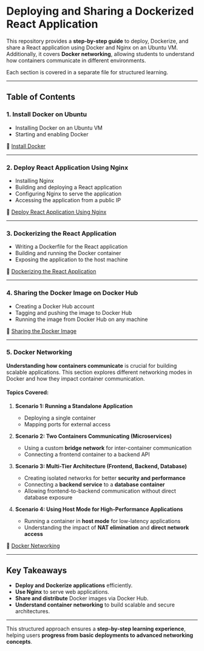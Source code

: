 # Deploying and Sharing a Dockerized React Application

This repository provides a **step-by-step guide** to deploy, Dockerize, and share a React application using Docker and Nginx on an Ubuntu VM. Additionally, it covers **Docker networking**, allowing students to understand how containers communicate in different environments.

Each section is covered in a separate file for structured learning.

---

## **Table of Contents**

### **1. Install Docker on Ubuntu**
- Installing Docker on an Ubuntu VM
- Starting and enabling Docker

📄 [Install Docker](01_Install_Docker.md)

---

### **2. Deploy React Application Using Nginx**
- Installing Nginx
- Building and deploying a React application
- Configuring Nginx to serve the application
- Accessing the application from a public IP

📄 [Deploy React Application Using Nginx](02_React_application_using_Nginx.md)

---

### **3. Dockerizing the React Application**
- Writing a Dockerfile for the React application
- Building and running the Docker container
- Exposing the application to the host machine

📄 [Dockerizing the React Application](03_Dockerizing_React_Application.md)

---

### **4. Sharing the Docker Image on Docker Hub**
- Creating a Docker Hub account
- Tagging and pushing the image to Docker Hub
- Running the image from Docker Hub on any machine

📄 [Sharing the Docker Image](04_Sharing_Docker_Image.md)

---

### **5. Docker Networking**
**Understanding how containers communicate** is crucial for building scalable applications. This section explores different networking modes in Docker and how they impact container communication.

#### **Topics Covered:**
1. **Scenario 1: Running a Standalone Application**
   - Deploying a single container
   - Mapping ports for external access

2. **Scenario 2: Two Containers Communicating (Microservices)**
   - Using a custom **bridge network** for inter-container communication
   - Connecting a frontend container to a backend API

3. **Scenario 3: Multi-Tier Architecture (Frontend, Backend, Database)**
   - Creating isolated networks for better **security and performance**
   - Connecting a **backend service** to a **database container**
   - Allowing frontend-to-backend communication without direct database exposure

4. **Scenario 4: Using Host Mode for High-Performance Applications**
   - Running a container in **host mode** for low-latency applications
   - Understanding the impact of **NAT elimination** and **direct network access**

📄 [Docker Networking](05_Docker_Networking.md)

---

## **Key Takeaways**
- **Deploy and Dockerize applications** efficiently.
- **Use Nginx** to serve web applications.
- **Share and distribute** Docker images via Docker Hub.
- **Understand container networking** to build scalable and secure architectures.

---

This structured approach ensures a **step-by-step learning experience**, helping users **progress from basic deployments to advanced networking concepts**.

